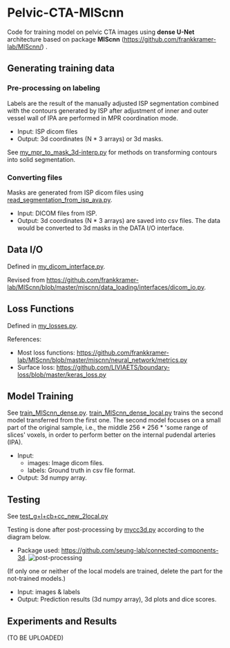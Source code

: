 # Pelvic-CTA-MIScnn

Code for training model on pelvic CTA images using **dense U-Net** architecture based on package **MIScnn** (https://github.com/frankkramer-lab/MIScnn/) .

## Generating training data

### Pre-processing on labeling
Labels are the result of the manually adjusted ISP segmentation combined with the contours generated by ISP after adjustment of inner and outer vessel wall of IPA are performed in MPR coordination mode.
* Input: ISP dicom files
* Output: 3d coordinates (N * 3 arrays) or 3d masks.

See [my_mpr_to_mask_3d-interp.py](https://github.com/christmaskid/Pelvic-CTA-MIScnn/blob/main/pre-processing/my_mpr_to_mask_3d-interp.py) for methods on transforming contours into solid segmentation.

### Converting files
Masks are generated from ISP dicom files using [read_segmentation_from_isp_ava.py](https://github.com/christmaskid/Pelvic-CTA-MIScnn/blob/main/pre-processing/read_segmentation_from_isp_ava.py).
* Input: DICOM files from ISP.
* Output: 3d coordinates (N * 3 arrays) are saved into csv files. The data would be converted to 3d masks in the DATA I/O interface.

## Data I/O

Defined in [my_dicom_interface.py](https://github.com/christmaskid/Pelvic-CTA-MIScnn/blob/main/train/my_dicom_interface.py).

Revised from https://github.com/frankkramer-lab/MIScnn/blob/master/miscnn/data_loading/interfaces/dicom_io.py.

## Loss Functions

Defined in [my_losses.py](https://github.com/christmaskid/Pelvic-CTA-MIScnn/blob/main/train/my_losses.py).

References: 
* Most loss functions: https://github.com/frankkramer-lab/MIScnn/blob/master/miscnn/neural_network/metrics.py
* Surface loss: https://github.com/LIVIAETS/boundary-loss/blob/master/keras_loss.py

## Model Training
See [train_MIScnn_dense.py](https://github.com/christmaskid/Pelvic-CTA-MIScnn/blob/main/train/train_MIScnn_dense.py).
[train_MIScnn_dense_local.py](https://github.com/christmaskid/Pelvic-CTA-MIScnn/blob/main/train/train_MIScnn_dense_local.py) trains the second model transferred from the first one. The second model focuses on a small part of the original sample, i.e., the middle 256 * 256 * 'some range of slices' voxels, in order to perform better on the internal pudendal arteries (IPA).

* Input: 
  * images: Image dicom files.
  * labels: Ground truth in csv file format.
* Output: 3d numpy array.

## Testing
See [test_g+l+cb+cc_new_2local.py](https://github.com/christmaskid/Pelvic-CTA-MIScnn/blob/main/test/test_g+l+cb+cc_new_2local.py)

Testing is done after post-processing by [mycc3d.py](https://github.com/christmaskid/Pelvic-CTA-MIScnn/blob/main/test/mycc3d.py) according to the diagram below.
* Package used: https://github.com/seung-lab/connected-components-3d.
![post-processing](https://user-images.githubusercontent.com/66014047/177400153-e03e5406-a311-489d-a530-df902b756cb7.png)

(If only one or neither of the local models are trained, delete the part for the not-trained models.)

* Input: images & labels
* Output: Prediction results (3d numpy array), 3d plots and dice scores.

## Experiments and Results
(TO BE UPLOADED)

